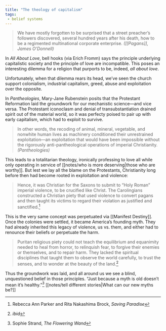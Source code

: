 ```yaml
---
title: "The theology of capitalism"
tags: 
 - belief systems
---
```


> We have mostly forgotten to be surprised that a street preacher’s followers discovered, several hundred years after his death, how to be a regimented multinational corporate enterprise. *([[Pagans]], James O’Donnell)*

In *All About Love*, bell hooks (via Erich Fromm) says the principle underlying capitalistic society and the principle of love are incompatible. This poses an interesting dilemma for a religion that purports to be, indeed, *all about love*.

Unfortunately, when that dilemma rears its head, we’ve seen the church support colonialism, industrial capitalism, greed, abuse and exploitation over the opposite. 

In *Pantheologies*, Mary-Jane Rubenstein posits that the Protestant Reformation laid the groundwork for our mechanistic science—and vice versa. The Protestant iconoclasm and denial of transubstantiation drained spirit out of the material world, so it was perfecty poised to pair up with early capitalism, which had to exploit to survive.

> In other words, the recoding of animal, mineral, vegetable, and nonwhite human lives as machinery conditioned their unrestrained exploitation—an exploitation that would have been impossible without the rigorously anti-pantheological operations of imperial Christianity. *(Pantheologies)*

This leads to a totalitarian theology, ironically professing to love all while only operating in service of [[notes/who is more deserving|those who are worthy]]. But lest we lay all the blame on the Protestants, Christianity long before then had become rooted in exploitation and violence: 

> Hence, it was Christian for the Saxons to submit to “Holy Roman” imperial violence, to be crucified like Christ. The Carolingians constructed a Christian piety that used violence to convert pagans and then taught its victims to regard their violation as justified and sanctified.[^1]

This is the very same concept was perpetuated via [[Manifest Destiny]]. Once the colonies were settled, it became America’s founding myth. They had already inherited this legacy of violence, us vs. them, and either had to renounce their beliefs or perpetuate the harm. 

> Puritan religious piety could not teach the equilibrium and equanimity needed to heal from horror, to relinquish fear, to forgive their enemies or themselves, and to repair harm. They lacked the spiritual disciplines that taught them to observe the world carefully, to trust the senses, and to wonder at the beauty of the land.[^2]

Thus the groundwork was laid, and all around us we see a blind, unquestioned belief in those principles. “Just because a myth is old doesn’t mean it’s healthy.”[^3] [[notes/tell different stories|What can our new myths be?]]

[^1]: Rebecca Ann Parker and Rita Nakashima Brock, *Saving Paradise*
[^2]: *ibid*
[^3]: Sophie Strand, *The Flowering Wand*